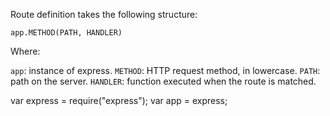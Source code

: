Route definition takes the following structure:

```
app.METHOD(PATH, HANDLER)
```

Where:

``app``: instance of express.
``METHOD``:  HTTP request method, in lowercase.
``PATH``: path on the server.
``HANDLER``: function executed when the route is matched.


var express = require("express");
var app = express;


